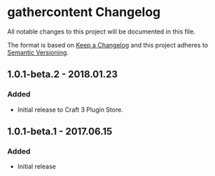 # gathercontent Changelog

All notable changes to this project will be documented in this file.

The format is based on [Keep a Changelog](http://keepachangelog.com/) and this project adheres to [Semantic Versioning](http://semver.org/).

## 1.0.1-beta.2 - 2018.01.23
### Added
- Initial release to Craft 3 Plugin Store.


## 1.0.1-beta.1 - 2017.06.15
### Added
- Initial release
